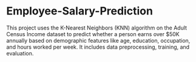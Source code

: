 # Employee-Salary-Prediction
This project uses the K-Nearest Neighbors (KNN) algorithm on the Adult Census Income dataset to predict whether a person earns over $50K annually based on demographic features like age, education, occupation, and hours worked per week. It includes data preprocessing, training, and evaluation.
